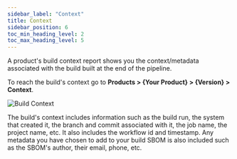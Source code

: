 ```yaml
---
sidebar_label: "Context"
title: Context
sidebar_position: 6
toc_min_heading_level: 2
toc_max_heading_level: 5
---
```


A product's build context report shows you the context/metadata associated with the build built at the end of the pipeline. 

To reach the build's context go to **Products > {Your Product} > {Version} > Context**.

<img src='../../img/start/context-start.jpg' alt='Build Context'/>

The build's context includes information such as the build run, the system that created it, the branch and commit associated with it, the job name, the project name, etc. It also includes the workflow id and timestamp. Any metadata you have chosen to add to your build SBOM is also included such as the SBOM's author, their email, phone, etc.  
